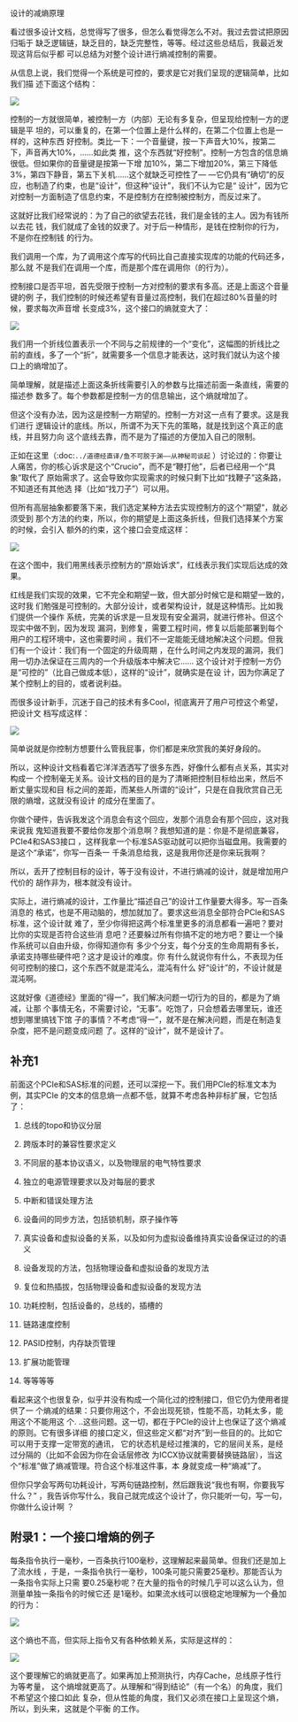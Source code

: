     
设计的减熵原理

看过很多设计文档，总觉得写了很多，但怎么看觉得怎么不对。我过去尝试把原因归垢于
缺乏逻辑链，缺乏目的，缺乏完整性，等等。经过这些总结后，我最近发现这背后似乎都
可以总结为对整个设计进行熵减控制的需要。

从信息上说，我们觉得一个系统是可控的，要求是它对我们呈现的逻辑简单，比如我们描
述下面这个结构：

![](_static/减熵1.jpg)

控制的一方就很简单，被控制一方（内部）无论有多复杂，但呈现给控制一方的逻辑是平
坦的，可以重复的，在第一个位置上是什么样的，在第二个位置上也是一样的，这种东西
好控制。类比一下：一个音量键，按一下声音大10%，按第二下，声音再大10%，……如此类
推，这个东西就“好控制”。控制一方包含的信息熵很低。但如果你的音量键是按第一下增
加10%，第二下增加20%，第三下降低3%，第四下静音，第五下关机……这个就缺乏可控性了—
—它仍具有“确切”的反应，也制造了约束，也是“设计”，但这种“设计”，我们不认为它是“
设计”，因为它对控制一方面制造了信息约束，不是控制方在控制被控制方，而反过来了。

这就好比我们经常说的：为了自己的欲望去花钱，我们是金钱的主人。因为有钱所以去花
钱，我们就成了金钱的奴隶了。对于后一种情形，是钱在控制你的行为，不是你在控制钱
的行为。

我们调用一个库，为了调用这个库写的代码比自己直接实现库的功能的代码还多，那么就
不是我们在调用一个库，而是那个库在调用你（的行为）。

控制接口是否平坦，首先受限于控制一方对控制的要求有多高。还是上面这个音量键的例
子，我们控制的时候还希望有音量过高控制，我们在超过80%音量的时候，要求每次声音增
长变成3%，这个接口的熵就变大了：

![](_static/减熵2.jpg)

  我们用一个折线位置表示一个不同与之前规律的一个“变化”，这幅图的折线比之
  前的直线，多了一个“折”，就需要多一个信息才能表达，这时我们就认为这个接
  口上的熵增加了。

简单理解，就是描述上面这条折线需要引入的参数与比描述前面一条直线，需要的描述参
数多了。每个参数都是控制一方的信息输出，这个熵就增加了。

但这个没有办法，因为这是控制一方期望的。控制一方对这一点有了要求。这是我们进行
逻辑设计的底线。所以，所谓不为天下先的策略，就是找到这个真正的底线，并且努力向
这个底线去靠，而不是为了描述的方便加入自己的限制。

正如在这里（:doc:`../道德经直译/鱼不可脱于渊——从神秘司谈起` ）讨论过的：你要让
人痛苦，你的核心诉求是这个“Crucio”，而不是“鞭打他”，后者已经用一个“具象”取代了
原始需求了。这会导致你实现需求的时候只剩下比如“找鞭子”这条路，不知道还有其他选
择（比如“找刀子”）可以用。

但所有高层抽象都要落下来，我们选定某种方法去实现控制方的这个“期望”，就必须受到
那个方法的约束，所以，你的期望是上面这条折线，但我们选择某个方案的时候，会引入
额外的约束，这个接口会变成这样：

![](_static/减熵3.jpg)

在这个图中，我们用黑线表示控制方的“原始诉求”，红线表示我们实现后达成的效果。

红线是我们实现的效果，它不完全和期望一致，但大部分时候它是和期望一致的，这时我
们勉强是可控制的。大部分设计，或者架构设计，就是这种情形。比如我们提供一个操作
系统，完美的诉求是一旦发现有安全漏洞，就进行修补。但这个现实中做不到，因为发现
漏洞，到修复，需要工程时间，修复以后能部署到每个用户的工程环境中，这也需要时间
。我们不一定能能无缝地解决这个问题。但我们有一个设计：我们有一个固定的升级周期
，在什么时间之内发现的漏洞，我们用一切办法保证在三周内的一个升级版本中解决它……
这个设计对于控制一方仍是“可控的”（比自己做成本低），这样的“设计”，就确实是在设
计，因为你满足了某个控制上的目的，或者说利益。

而很多设计新手，沉迷于自己的技术有多Cool，彻底离开了用户可控这个希望，把设计文
档写成这样：

![](_static/减熵4.jpg)
  
简单说就是你控制方想要什么管我屁事，你们都是来欣赏我的美好身段的。

所以，这种设计文档看着它洋洋洒洒写了很多东西，好像什么都有点关系，其实对构成一
个控制毫无关系。设计文档的目的是为了清晰把控制目标给出来，然后不断丈量实现和目
标之间的差距，而某些人所谓的“设计”，只是在自我欣赏自己无限的熵增，这就没有设计
的成分在里面了。

你做个硬件，告诉我发这个消息会有这个回应，发那个消息会有那个回应，这对我来说我
鬼知道我要不要给你发那个消息啊？我想知道的是：你是不是彻底兼容，PCIe4和SAS3接口
，这样我拿一个标准SAS驱动就可以把你当磁盘用。我需要的是这个“承诺”，你写一百条一
千条消息给我，这是我用你还是你来玩我啊？

所以，丢开了控制目标的设计，等于没有设计，不进行熵减的设计，就是增加用户代价的
胡作非为，根本就没有设计。

实际上，进行熵减的设计，工作量比“描述自己”的设计工作量要大得多。写一百条消息的
格式，也是不用动脑的，想加就加了。要求这些消息全部符合PCIe和SAS标准，这个设计就
难了，至少你得把这两个标准里更多的消息都看一遍吧？要对比你的实现是否符合这些消
息吧？还要躲过所有你搞不定的地方吧？要让一个操作系统可以自由升级，你得知道你有
多少个分支，每个分支的生命周期有多长，承诺支持哪些硬件吧？这才是设计的难度。你
有什么就说你有什么，不表现为任何可控制的接口，这个东西不就是混沌么，混沌有什么
好“设计”的，不设计就是混沌啊。

这就好像《道德经》里面的“得一”，我们解决问题一切行为的目的，都是为了熵减，让那
个事情无名，不需要讨论，“无事”。吃饱了，只会想着去哪里玩，谁还想到哪里搞钱下馆
子的事情？不考虑“得一”，就不是在解决问题，而是在制造复杂度，把不是问题变成问题
了。这样的“设计”，就不是设计了。

## 补充1
前面这个PCIe和SAS标准的问题，还可以深挖一下。我们用PCIe的标准文本为例，其实PCIe
的文本的信息熵一点都不低，就算不考虑各种非标扩展，它包括了：

1. 总线的topo和协议分层

2. 跨版本时的兼容性要求定义

3. 不同层的基本协议语义，以及物理层的电气特性要求

4. 独立的电源管理要求以及对每层的要求

5. 中断和错误处理方法

6. 设备间的同步方法，包括锁机制，原子操作等

7. 真实设备和虚拟设备的关系，以及如何为虚拟设备维持真实设备保证过的的语义

8. 设备发现的方法，包括物理设备和虚拟设备的发现方法

9. 复位和热插拔，包括物理设备和虚拟设备的发现方法

10. 功耗控制，包括设备的，总线的，插槽的

11. 链路速度控制

12. PASID控制，内存缺页管理

13. 扩展功能管理

14. 等等等等

看起来这个也很复杂，似乎并没有构成一个简化过的控制接口，但它仍为使用者提供了一
个熵减的结果：只要你用这个，不会出现死锁，性能不高，功耗太多，能用这个不能用这
个. ..这些问题。这一切，都在于PCIe的设计上也保证了这个熵减的原则。它有很多详细
的接口定义，但这些定义都“对齐”到一些目的的。比如它可以用于支撑一定带宽的通讯，
它的状态机是经过推演的，它的层间关系，是经过分隔的（比如不会因为你在会话层修改
为ICCX协议就需要替换链路层），当这个“标准”做了熵减管理。符合这个标准这件事，本
身就变成一种“熵减”了。

但你只学会写两句功耗设计，写两句链路控制，然后跟我说“我也有啊，你要我写什么？”
，我告诉你写什么，我自己就完成这个设计了，你只能听一句，写一句，你做什么设计啊
？

## 附录1：一个接口增熵的例子

每条指令执行一毫秒，一百条执行100毫秒，这理解起来最简单。但我们还是加上了流水线
，于是，一条指令执行一毫秒，100条可能只需要25毫秒。那能否认为一条指令实际上只需
要0.25毫秒呢？在大量的指令的时候几乎可以这么认为，但测量单独一条指令的时候它还
是1毫秒。如果流水线可以很稳定地理解为一个叠加的行为：

![](_static/熵增例子——流水线.svg)

这个熵也不高，但实际上指令又有各种依赖关系，实际是这样的：

![](_static/熵增例子——流水线2.svg)

这个要理解它的熵就更高了。如果再加上预测执行，内存Cache，总线原子性行为等考量，
这个熵增就更高了。从理解和“得到结论”（有一个名）的角度，我们不希望这个接口如此
复杂，但从性能的角度，我们又必须在接口上呈现这个熵，所以，到头来，这就是个平衡
的工作。
